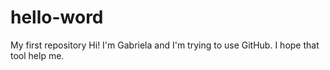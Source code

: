# hello-word
My first repository
Hi! I'm Gabriela and I'm trying to use GitHub. I hope that tool help me.
